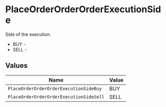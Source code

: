 # PlaceOrderOrderOrderExecutionSide

Side of the execution.
* BUY - 
* SELL - 


## Values

| Name                                    | Value                                   |
| --------------------------------------- | --------------------------------------- |
| `PlaceOrderOrderOrderExecutionSideBuy`  | BUY                                     |
| `PlaceOrderOrderOrderExecutionSideSell` | SELL                                    |